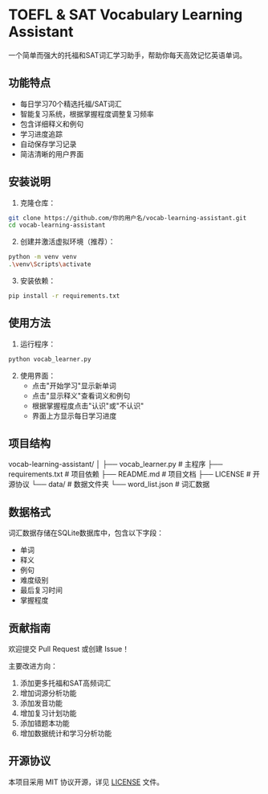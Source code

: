 # TOEFL & SAT Vocabulary Learning Assistant

一个简单而强大的托福和SAT词汇学习助手，帮助你每天高效记忆英语单词。

## 功能特点

- 每日学习70个精选托福/SAT词汇
- 智能复习系统，根据掌握程度调整复习频率
- 包含详细释义和例句
- 学习进度追踪
- 自动保存学习记录
- 简洁清晰的用户界面

## 安装说明

1. 克隆仓库：
```bash
git clone https://github.com/你的用户名/vocab-learning-assistant.git
cd vocab-learning-assistant
```

2. 创建并激活虚拟环境（推荐）：
```bash
python -m venv venv
.\venv\Scripts\activate
```

3. 安装依赖：
```bash
pip install -r requirements.txt
```

## 使用方法

1. 运行程序：
```bash
python vocab_learner.py
```

2. 使用界面：
   - 点击"开始学习"显示新单词
   - 点击"显示释义"查看词义和例句
   - 根据掌握程度点击"认识"或"不认识"
   - 界面上方显示每日学习进度

## 项目结构
vocab-learning-assistant/
│
├── vocab_learner.py # 主程序
├── requirements.txt # 项目依赖
├── README.md # 项目文档
├── LICENSE # 开源协议
└── data/ # 数据文件夹
└── word_list.json # 词汇数据
## 数据格式

词汇数据存储在SQLite数据库中，包含以下字段：
- 单词
- 释义
- 例句
- 难度级别
- 最后复习时间
- 掌握程度

## 贡献指南

欢迎提交 Pull Request 或创建 Issue！

主要改进方向：
1. 添加更多托福和SAT高频词汇
2. 增加词源分析功能
3. 添加发音功能
4. 增加复习计划功能
5. 添加错题本功能
6. 增加数据统计和学习分析功能

## 开源协议

本项目采用 MIT 协议开源，详见 [LICENSE](LICENSE) 文件。